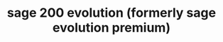 ---
title: "sage 200 evolution (formerly sage evolution premium)"
titleList: sage 200 evolution
summary: "Formerly Sage Evolution Premium: Get back to basics with smart, cost-effective software for big businesses."
type: platform
image: "/uploads/logo-platform-sage-200-evolution.png"
weight: 10
---